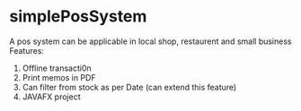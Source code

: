 # simplePosSystem
A pos system can be applicable in local shop, restaurent and small business
Features:
1. Offline transacti0n
2. Print memos in PDF
3. Can filter from stock as per Date (can extend this feature)
4. JAVAFX project
